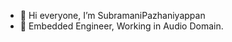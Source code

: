 - 👋 Hi everyone, I’m SubramaniPazhaniyappan
- 🌱 Embedded Engineer, Working in Audio Domain.

<!---
SubramaniPazhaniyappan/SubramaniPazhaniyappan is a ✨ special ✨ repository because its `README.md` (this file) appears on your GitHub profile.
You can click the Preview link to take a look at your changes.
--->
